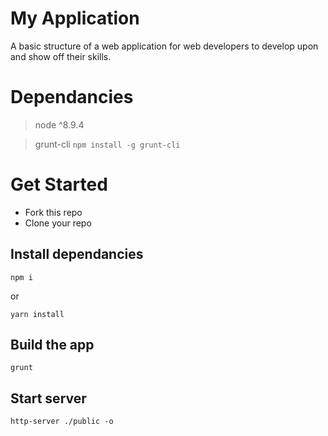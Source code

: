 # My Application

A basic structure of a web application for web developers to develop upon and show off their skills.

# Dependancies
> node ^8.9.4

> grunt-cli ```npm install -g grunt-cli```

# Get Started

- Fork this repo
- Clone your repo

## Install dependancies
```
npm i
``` 
or 
```
yarn install
```

## Build the app
```
grunt
```

## Start server
```
http-server ./public -o
```